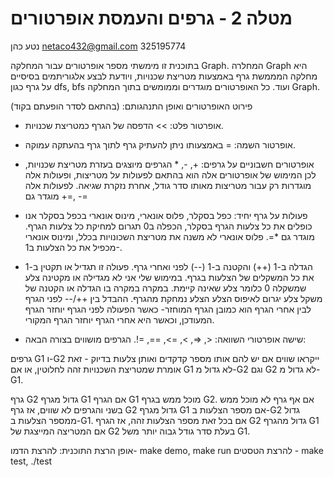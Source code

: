 # מטלה 2 - גרפים והעמסת אופרטורים

נטע כהן netaco432@gmail.com 325195774

בתוכנית זו מימשתי מספר אופרטורים עבור המחלקה Graph. 
המחלרה Graph היא מחלקה המממשת גרף באמצעות מטריצת שכנויות, ויודעת לבצע אלגוריתמים בסיסיים על גרף כגון dfs, bfs ועוד.
כל האופרטורים מוגדרים וממומשים בתוך המחלקה Graph. 

פירוט האופרטורים ואופן התנהגותם:
(בהתאם לסדר הופעתם בקוד)

- אופרטור פלט: >>
 הדפסה של הגרף כמטריצת שכנויות.

- אופרטור השמה: =
באמצעותו ניתן להעתיק גרף לתוך גרף בהעתקה עמוקה.

- אופרטורים חשבוניים על גרפים: +, -, * הגרפים מיוצגים בעזרת מטריצת שכנויות, לכן המימוש של אופרטורים אלה הוא בהתאם לפעולות על מטריצות, ופעולות אלה מוגדרות רק עבור מטריצות מאותו סדר גודל, אחרת נזקרת שגיאה. לפעולות אלה מוגדר גם +=, -=

- פעולות על גרף יחיד: כפל בסקלר, פלוס אונארי, מינוס אונארי בכפל בסקלר אנו כופלים את כל צלעות הגרף בסקלר, הכפלה ב0 תגרום למחיקת כל צלעות הגרף. מוגדר גם *=. פלוס אונארי לא משנה את מטריצת השכונויות בכלל, ומינוס אונארי מכפיל את כל הצלעות ב1-.

- הגדלה ב-1 (++) והקטנה ב-1 (--) לפני ואחרי גרף. פעולה זו תגדיל או תקטין ב-1 את כל המשקלים של הצלעות בגרף. במימוש שלי אני לא מגדילה או מקטינה צלע שמשקלה 0 כלומר צלע שאינה קיימת. במקרה במקרה בו הגדלה או הקטנה של משקל צלע יגרום לאיפוס הצלע הצלע נמחקת מהגרף. ההבדל בין ++/-- לפני הגרף לבין אחרי הגרף הוא כמובן הגרף המוחזר- כאשר הפעולה לפני הגרף יוחזר הגרף המעודכן, וכאשר היא אחרי הגרף יוחזר הגרף המקורי.

- שישה אופרטורי השוואה: <, =<, >, =>, ==, =!. הגרפים מושווים בצורה הבאה:

גרפים G1 ו-G2 ייקראו שווים אם יש להם אותו מספר קדקדים ואותן צלעות בדיוק - זאת אומרת שמטריצת השכנויות זהה לחלוטין, או אם G1 לא גדול מ-G2 וגם G2 לא גדול מ-G1.

גרף G2 גדול מגרף G1 אם הגרף G1 מוכל ממש בגרף G2. אם אף גרף לא מוכל ממש בשני והגרפים לא שווים, אז גרף G2 גדול מגרף G1 אם מספר הצלעות ב-G2 גדול ממספר הצלעות ב-G1. אם בכל זאת מספר הצלעות זהה, אז הגרף G2 גדול מהגרף G1 אם המטריצה המייצגת של G2 בעלת סדר גודל גבוה יותר משל G1.


אופן הרצת התוכנית:
להרצת הדמו- make demo, make run
להרצת הטסטים - make test, ./test

